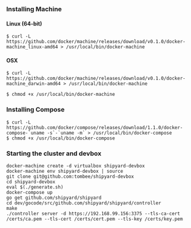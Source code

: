 ### Installing Machine
#### Linux (64-bit)
```shell
$ curl -L https://github.com/docker/machine/releases/download/v0.1.0/docker-machine_linux-amd64 > /usr/local/bin/docker-machine
```
#### OSX
```shell
$ curl -L https://github.com/docker/machine/releases/download/v0.1.0/docker-machine_darwin-amd64 > /usr/local/bin/docker-machine
```
```shell
$ chmod +x /usr/local/bin/docker-machine
```
### Installing Compose
```shell
$ curl -L https://github.com/docker/compose/releases/download/1.1.0/docker-compose-`uname -s`-`uname -m` > /usr/local/bin/docker-compose
$ chmod +x /usr/local/bin/docker-compose
```

### Starting the cluster and devbox
```shell
docker-machine create -d virtualbox shipyard-devbox
docker-machine env shipyard-devbox | source
git clone git@github.com:tombee/shipyard-devbox
cd shipyard-devbox
eval $(./generate.sh)
docker-compose up
go get github.com/shipyard/shipyard
cd dev/gocode/src/github.com/shipyard/shipyard/controller
make
./controller server -d https://192.168.99.156:3375 --tls-ca-cert /certs/ca.pem --tls-cert /certs/cert.pem --tls-key /certs/key.pem
```

